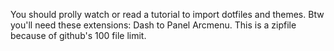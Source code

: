 You should prolly watch or read a tutorial to import dotfiles and themes.
Btw you'll need these extensions:
Dash to Panel
Arcmenu.
This is a zipfile because of github's 100 file limit.
